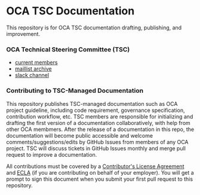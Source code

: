 # OCA TSC Documentation

This repository is for OCA TSC documentation drafting, publishing, and improvement.

### OCA Technical Steering Committee (TSC)

- [current members](https://github.com/opencybersecurityalliance/oasis-open-project/blob/master/TECHNICAL-STEERING-COMMITTEE.md)
- [maillist archive](https://lists.oasis-open-projects.org/g/oca-tsc/topics)
- [slack channel](https://open-cybersecurity.slack.com/archives/GU3CC7AR0)

### Contributing to TSC-Managed Documentation

This repository publishes TSC-managed documentation such as OCA project guideline, including code requirement, governance specification, contribution workflow, etc. TSC members are responsible for initializing and drafting the first version of a documentation collaboratively, with help from other OCA membmers. After the release of a documentation in this repo, the documentation will become public accessible and welcome comments/suggestions/edits by GitHub Issues from members of any OCA project. TSC will discuss tickets in GitHub Issues monthly and merge pull request to improve a documentation.

All contributions must be covered by a [Contributor's License Agreement](https://www.oasis-open.org/open-projects/cla/oasis-open-projects-individual-contributor-license-agreement-i-cla/) and [ECLA](https://www.oasis-open.org/open-projects/cla/entity-cla-20210630/) (if you are contributing on behalf of your employer). You will get a prompt to sign this document when you submit your first pull request to this repository.
